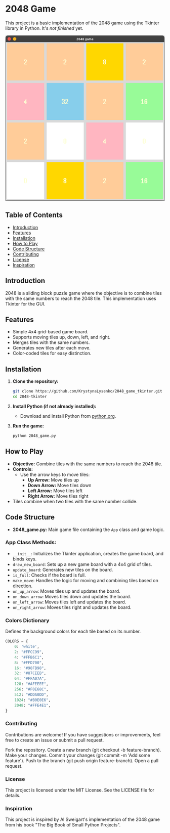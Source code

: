 # 2048 Game

This project is a basic implementation of the 2048 game using the Tkinter library in Python. It's *not finished* yet.

![Game Screenshot](screenshots/screenshot1.png)

## Table of Contents

- [Introduction](#introduction)
- [Features](#features)
- [Installation](#installation)
- [How to Play](#how-to-play)
- [Code Structure](#code-structure)
- [Contributing](#contributing)
- [License](#license)
- [Inspiration](#inspiration)

## Introduction

2048 is a sliding block puzzle game where the objective is to combine tiles with the same numbers to reach the 2048 tile. This implementation uses Tkinter for the GUI.

## Features

- Simple 4x4 grid-based game board.
- Supports moving tiles up, down, left, and right.
- Merges tiles with the same numbers.
- Generates new tiles after each move.
- Color-coded tiles for easy distinction.

## Installation

1. **Clone the repository:**

    ```sh
    git clone https://github.com/KrystynaLysenko/2048_game_tkinter.git
    cd 2048-tkinter
    ```

2. **Install Python (if not already installed):**
    - Download and install Python from [python.org](https://www.python.org/).

3. **Run the game:**

    ```sh
    python 2048_game.py
    ```

## How to Play

- **Objective:** Combine tiles with the same numbers to reach the 2048 tile.
- **Controls:**
  - Use the arrow keys to move tiles:
    - **Up Arrow:** Move tiles up
    - **Down Arrow:** Move tiles down
    - **Left Arrow:** Move tiles left
    - **Right Arrow:** Move tiles right
- Tiles combine when two tiles with the same number collide.

## Code Structure

- **2048_game.py:** Main game file containing the `App` class and game logic.

### App Class Methods:

- `__init__`: Initializes the Tkinter application, creates the game board, and binds keys.
- `draw_new_board`: Sets up a new game board with a 4x4 grid of tiles.
- `update_board`: Generates new tiles on the board.
- `is_full`: Checks if the board is full.
- `make_move`: Handles the logic for moving and combining tiles based on direction.
- `on_up_arrow`: Moves tiles up and updates the board.
- `on_down_arrow`: Moves tiles down and updates the board.
- `on_left_arrow`: Moves tiles left and updates the board.
- `on_right_arrow`: Moves tiles right and updates the board.

### Colors Dictionary

Defines the background colors for each tile based on its number.

```python
COLORS = {
    0: 'white',
    2: "#FFCC99",
    4: "#FFB6C1",
    8: "#FFD700",
    16: "#98FB98",
    32: "#87CEEB",
    64: "#FFA07A",
    128: "#AFEEEE",
    256: "#F0E68C",
    512: "#DDA0DD",
    1024: "#B0E0E6",
    2048: "#FFE4E1",
}
```
### Contributing
Contributions are welcome! If you have suggestions or improvements, feel free to create an issue or submit a pull request.

Fork the repository.
Create a new branch (git checkout -b feature-branch).
Make your changes.
Commit your changes (git commit -m 'Add some feature').
Push to the branch (git push origin feature-branch).
Open a pull request.

### License
This project is licensed under the MIT License. See the LICENSE file for details.

### Inspiration
This project is inspired by Al Sweigart's implementation of the 2048 game from his book "The Big Book of Small Python Projects".
